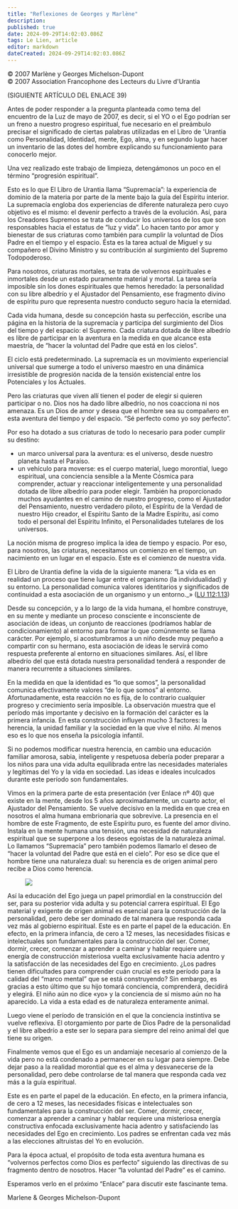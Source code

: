 ```yaml
---
title: "Reflexiones de Georges y Marlène"
description: 
published: true
date: 2024-09-29T14:02:03.086Z
tags: Le Lien, article
editor: markdown
dateCreated: 2024-09-29T14:02:03.086Z
---
```


<p class="v-card tema v-sheet--gris claro aclarar-3 px-2">© 2007 Marlène y Georges Michelson-Dupont<br>© 2007 Association Francophone des Lecteurs du Livre d'Urantia</p>


(SIGUIENTE ARTÍCULO DEL ENLACE 39)

Antes de poder responder a la pregunta planteada como tema del encuentro de la Luz de mayo de 2007, es decir, si el YO o el Ego podrían ser un freno a nuestro progreso espiritual, fue necesario en el preámbulo precisar el significado de ciertas palabras utilizadas en el Libro de 'Urantia como Personalidad, Identidad, mente, Ego, alma, y en segundo lugar hacer un inventario de las dotes del hombre explicando su funcionamiento para conocerlo mejor.

Una vez realizado este trabajo de limpieza, detengámonos un poco en el término “progresión espiritual”.

Esto es lo que El Libro de Urantia llama “Supremacía”: la experiencia de dominio de la materia por parte de la mente bajo la guía del Espíritu interior. La supremacía engloba dos experiencias de diferente naturaleza pero cuyo objetivo es el mismo: el devenir perfecto a través de la evolución. Así, para los Creadores Supremos se trata de conducir los universos de los que son responsables hacia el estatus de “luz y vida”. Lo hacen tanto por amor y bienestar de sus criaturas como también para cumplir la voluntad de Dios Padre en el tiempo y el espacio. Ésta es la tarea actual de Miguel y su compañero el Divino Ministro y su contribución al surgimiento del Supremo Todopoderoso.

Para nosotros, criaturas mortales, se trata de volvernos espirituales e inmortales desde un estado puramente material y mortal. La tarea sería imposible sin los dones espirituales que hemos heredado: la personalidad con su libre albedrío y el Ajustador del Pensamiento, ese fragmento divino de espíritu puro que representa nuestro conducto seguro hacia la eternidad.

Cada vida humana, desde su concepción hasta su perfección, escribe una página en la historia de la supremacía y participa del surgimiento del Dios del tiempo y del espacio: el Supremo. Cada criatura dotada de libre albedrío es libre de participar en la aventura en la medida en que alcance esta maestría, de “hacer la voluntad del Padre que está en los cielos”.

El ciclo está predeterminado. La supremacía es un movimiento experiencial universal que sumerge a todo el universo maestro en una dinámica irresistible de progresión nacida de la tensión existencial entre los Potenciales y los Actuales.

Pero las criaturas que viven allí tienen el poder de elegir si quieren participar o no. Dios nos ha dado libre albedrío, no nos coacciona ni nos amenaza. Es un Dios de amor y desea que el hombre sea su compañero en esta aventura del tiempo y del espacio. “Sé perfecto como yo soy perfecto”.

Por eso ha dotado a sus criaturas de todo lo necesario para poder cumplir su destino:
- un marco universal para la aventura: es el universo, desde nuestro planeta hasta el Paraíso.
- un vehículo para moverse: es el cuerpo material, luego morontial, luego espiritual, una conciencia sensible a la Mente Cósmica para comprender, actuar y reaccionar inteligentemente y una personalidad dotada de libre albedrío para poder elegir. También ha proporcionado muchos ayudantes en el camino de nuestro progreso, como el Ajustador del Pensamiento, nuestro verdadero piloto, el Espíritu de la Verdad de nuestro Hijo creador, el Espíritu Santo de la Madre Espíritu, así como todo el personal del Espíritu Infinito, el Personalidades tutelares de los universos.

La noción misma de progreso implica la idea de tiempo y espacio. Por eso, para nosotros, las criaturas, necesitamos un comienzo en el tiempo, un nacimiento en un lugar en el espacio. Este es el comienzo de nuestra vida.

El Libro de Urantia define la vida de la siguiente manera: “La vida es en realidad un proceso que tiene lugar entre el organismo (la individualidad) y su entorno. La personalidad comunica valores identitarios y significados de continuidad a esta asociación de un organismo y un entorno._» ([LU 112:1.13](/es/The_Urantia_Book/112#p1_13))

Desde su concepción, y a lo largo de la vida humana, el hombre construye, en su mente y mediante un proceso consciente e inconsciente de asociación de ideas, un conjunto de reacciones (podríamos hablar de condicionamiento) al entorno para formar lo que comúnmente se llama carácter. Por ejemplo, si acostumbramos a un niño desde muy pequeño a compartir con su hermano, esta asociación de ideas le servirá como respuesta preferente al entorno en situaciones similares. Así, el libre albedrío del que está dotada nuestra personalidad tenderá a responder de manera recurrente a situaciones similares.

En la medida en que la identidad es “lo que somos”, la personalidad comunica efectivamente valores “de lo que somos” al entorno. Afortunadamente, esta reacción no es fija, de lo contrario cualquier progreso y crecimiento sería imposible. La observación muestra que el período más importante y decisivo en la formación del carácter es la primera infancia. En esta construcción influyen mucho 3 factores: la herencia, la unidad familiar y la sociedad en la que vive el niño. Al menos eso es lo que nos enseña la psicología infantil.

Si no podemos modificar nuestra herencia, en cambio una educación familiar amorosa, sabia, inteligente y respetuosa debería poder preparar a los niños para una vida adulta equilibrada entre las necesidades materiales y legítimas del Yo y la vida en sociedad. Las ideas e ideales inculcados durante este período son fundamentales.

Vimos en la primera parte de esta presentación (ver Enlace nº 40) que existe en la mente, desde los 5 años aproximadamente, un cuarto actor, el Ajustador del Pensamiento. Se vuelve decisivo en la medida en que crea en nosotros el alma humana embrionaria que sobrevive. La presencia en el hombre de este Fragmento, de este Espíritu puro, es fuente del amor divino. Instala en la mente humana una tensión, una necesidad de naturaleza espiritual que se superpone a los deseos egoístas de la naturaleza animal. Lo llamamos “Supremacía” pero también podemos llamarlo el deseo de “hacer la voluntad del Padre que está en el cielo”. Por eso se dice que el hombre tiene una naturaleza dual: su herencia es de origen animal pero recibe a Dios como herencia.

<figure id="Figure_10" class="image urantiapedia">
<img src="/image/article/Le_Lien/images_01/037.jpg">
</figure>

Así la educación del Ego juega un papel primordial en la construcción del ser, para su posterior vida adulta y su potencial carrera espiritual. El Ego material y exigente de origen animal es esencial para la construcción de la personalidad, pero debe ser dominado de tal manera que responda cada vez más al gobierno espiritual. Este es en parte el papel de la educación. En efecto, en la primera infancia, de cero a 12 meses, las necesidades físicas e intelectuales son fundamentales para la construcción del ser. Comer, dormir, crecer, comenzar a aprender a caminar y hablar requiere una energía de construcción misteriosa vuelta exclusivamente hacia adentro y la satisfacción de las necesidades del Ego en crecimiento. ¿Los padres tienen dificultades para comprender cuán crucial es este período para la calidad del “marco mental” que se está construyendo? Sin embargo, es gracias a esto último que su hijo tomará conciencia, comprenderá, decidirá y elegirá. El niño aún no dice «yo» y la conciencia de sí mismo aún no ha aparecido. La vida a esta edad es de naturaleza enteramente animal.

Luego viene el período de transición en el que la conciencia instintiva se vuelve reflexiva. El otorgamiento por parte de Dios Padre de la personalidad y el libre albedrío a este ser lo separa para siempre del reino animal del que tiene su origen.

Finalmente vemos que el Ego es un andamiaje necesario al comienzo de la vida pero no está condenado a permanecer en su lugar para siempre. Debe dejar paso a la realidad morontial que es el alma y desvanecerse de la personalidad, pero debe controlarse de tal manera que responda cada vez más a la guía espiritual.

Este es en parte el papel de la educación. En efecto, en la primera infancia, de cero a 12 meses, las necesidades físicas e intelectuales son fundamentales para la construcción del ser. Comer, dormir, crecer, comenzar a aprender a caminar y hablar requiere una misteriosa energía constructiva enfocada exclusivamente hacia adentro y satisfaciendo las necesidades del Ego en crecimiento. Los padres se enfrentan cada vez más a las elecciones altruistas del Yo en evolución.

Para la época actual, el propósito de toda esta aventura humana es “volvernos perfectos como Dios es perfecto” siguiendo las directivas de su fragmento dentro de nosotros. Hacer “la voluntad del Padre” es el camino.

Esperamos verlo en el próximo “Enlace” para discutir este fascinante tema.

Marlene \& Georges Michelson-Dupont

